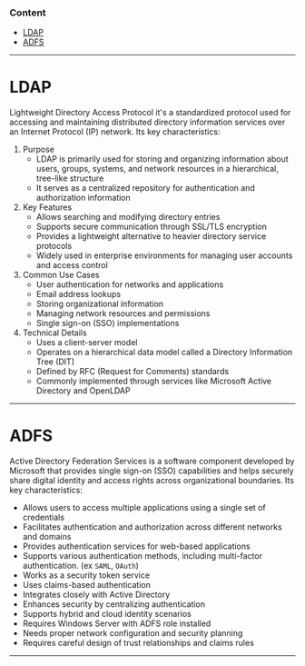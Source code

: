 ### Content
- [LDAP](#ldap)
- [ADFS](#adfs)
---
# LDAP
Lightweight Directory Access Protocol it's a standardized protocol used for accessing and maintaining distributed directory information services over an Internet Protocol (IP) network. Its key characteristics:
1. Purpose
	- LDAP is primarily used for storing and organizing information about users, groups, systems, and network resources in a hierarchical, tree-like structure
	- It serves as a centralized repository for authentication and authorization information
2. Key Features
	- Allows searching and modifying directory entries
	- Supports secure communication through SSL/TLS encryption
	- Provides a lightweight alternative to heavier directory service protocols
	- Widely used in enterprise environments for managing user accounts and access control
3. Common Use Cases
	- User authentication for networks and applications
	- Email address lookups
	- Storing organizational information
	- Managing network resources and permissions
	- Single sign-on (SSO) implementations
4. Technical Details
	- Uses a client-server model
	- Operates on a hierarchical data model called a Directory Information Tree (DIT)
	- Defined by RFC (Request for Comments) standards
	- Commonly implemented through services like Microsoft Active Directory and OpenLDAP
---
# ADFS
Active Directory Federation Services is a software component developed by Microsoft that provides single sign-on (SSO) capabilities and helps securely share digital identity and access rights across organizational boundaries. Its key characteristics:
- Allows users to access multiple applications using a single set of credentials
- Facilitates authentication and authorization across different networks and domains
- Provides authentication services for web-based applications
- Supports various authentication methods, including multi-factor authentication. (ex `SAML`, `OAuth`)
- Works as a security token service
- Uses claims-based authentication
- Integrates closely with Active Directory
- Enhances security by centralizing authentication
- Supports hybrid and cloud identity scenarios
- Requires Windows Server with ADFS role installed
- Needs proper network configuration and security planning
- Requires careful design of trust relationships and claims rules
---
